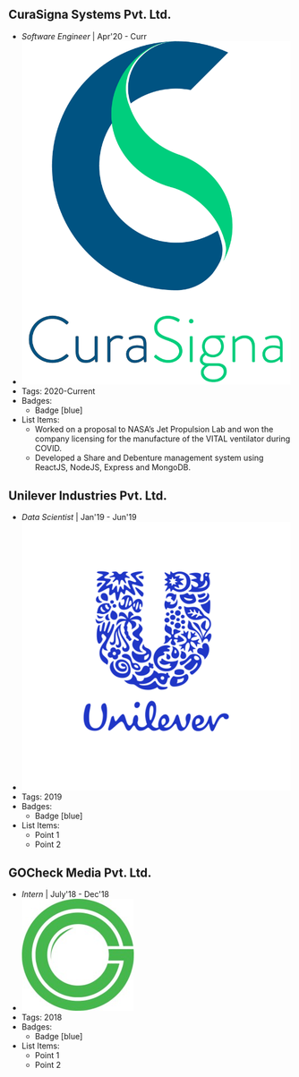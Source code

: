 ## CuraSigna Systems Pvt. Ltd.
- *Software Engineer* | Apr'20 - Curr
- ![logo512](../assets/CSLogo.png)
- Tags: 2020-Current
- Badges:
  - Badge [blue]
- List Items:
  - Worked on a proposal to NASA’s Jet Propulsion Lab and won the company licensing for the manufacture of the VITAL ventilator during COVID.
  - Developed a Share and Debenture management system using ReactJS, NodeJS, Express and MongoDB.

## Unilever Industries Pvt. Ltd.
- *Data Scientist* | Jan'19 - Jun'19
- ![logo512](../assets/UnileverLogo.svg)
- Tags: 2019
- Badges:
  - Badge [blue]
- List Items:
  - Point 1
  - Point 2

## GOCheck Media Pvt. Ltd.
- *Intern* | July'18 - Dec'18
- ![logo512](../assets/gocheckLogo.jpeg)
- Tags: 2018
- Badges:
  - Badge [blue]
- List Items:
  - Point 1
  - Point 2